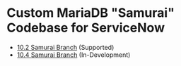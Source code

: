# Custom MariaDB "Samurai" Codebase for ServiceNow

* [10.2 Samurai Branch](https://github.com/mariadb-corporation/mariadb-samurai/tree/10.2) (Supported)
* [10.4 Samurai Branch](https://github.com/mariadb-corporation/mariadb-samurai/tree/10.4) (In-Development)
